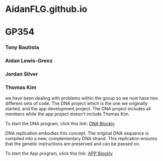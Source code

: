 # AidanFLG.github.io
# GP354
### Tony Bautista
### Aidan Lewis-Grenz
### Jordan Silver
### Thomas Kim

we have been dealing with problems within the group so we now have two different sets of code. The DNA project which is the one we originally started, and the app development project. The DNA project includes all members while the app project doesn't include Thomas Kim.

To start the DNA program, click this link:
[DNA Blockly](https://AidanFLG.github.io/DNA-Blockly/)

DNA replication embodies this concept. The original DNA sequence is compiled into a new, complementary DNA strand. This replication ensures that the genetic instructions are preserved and can be passed on.

To start the App program, click this link:
[APP Blockly](https://AidanFLG.github.io/App_Blockly/)
